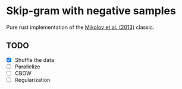 # Skip-gram with negative samples

Pure rust implementation of the [Mikolov et al. (2013)](https://arxiv.org/abs/1301.3781) classic.

## TODO

- [x] Shuffle the data
- [ ] ~~Parallelize~~
- [ ] CBOW
- [ ] Regularization
